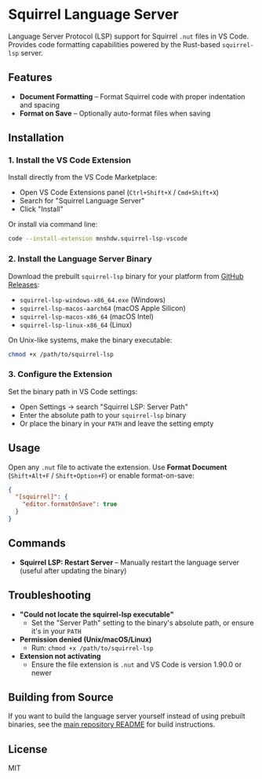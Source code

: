 # Squirrel Language Server

Language Server Protocol (LSP) support for Squirrel `.nut` files in VS Code. Provides code formatting capabilities powered by the Rust-based `squirrel-lsp` server.

## Features

- **Document Formatting** – Format Squirrel code with proper indentation and spacing
- **Format on Save** – Optionally auto-format files when saving

## Installation

### 1. Install the VS Code Extension

Install directly from the VS Code Marketplace:

- Open VS Code Extensions panel (`Ctrl+Shift+X` / `Cmd+Shift+X`)
- Search for "Squirrel Language Server"
- Click "Install"

Or install via command line:
```bash
code --install-extension mnshdw.squirrel-lsp-vscode
```

### 2. Install the Language Server Binary

Download the prebuilt `squirrel-lsp` binary for your platform from [GitHub Releases](https://github.com/mnshdw/squirrel-lsp/releases):

- `squirrel-lsp-windows-x86_64.exe` (Windows)
- `squirrel-lsp-macos-aarch64` (macOS Apple Silicon)
- `squirrel-lsp-macos-x86_64` (macOS Intel)
- `squirrel-lsp-linux-x86_64` (Linux)

On Unix-like systems, make the binary executable:
```bash
chmod +x /path/to/squirrel-lsp
```

### 3. Configure the Extension

Set the binary path in VS Code settings:

- Open Settings → search "Squirrel LSP: Server Path"
- Enter the absolute path to your `squirrel-lsp` binary
- Or place the binary in your `PATH` and leave the setting empty

## Usage

Open any `.nut` file to activate the extension. Use **Format Document** (`Shift+Alt+F` / `Shift+Option+F`) or enable format-on-save:

```json
{
  "[squirrel]": {
    "editor.formatOnSave": true
  }
}
```

## Commands

- **Squirrel LSP: Restart Server** – Manually restart the language server (useful after updating the binary)

## Troubleshooting

- **"Could not locate the squirrel-lsp executable"**
  - Set the "Server Path" setting to the binary's absolute path, or ensure it's in your `PATH`
- **Permission denied (Unix/macOS/Linux)**
  - Run: `chmod +x /path/to/squirrel-lsp`
- **Extension not activating**
  - Ensure the file extension is `.nut` and VS Code is version 1.90.0 or newer

## Building from Source

If you want to build the language server yourself instead of using prebuilt binaries, see the [main repository README](https://github.com/mnshdw/squirrel-lsp#developing) for build instructions.

## License

MIT
